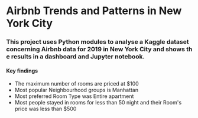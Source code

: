 # Airbnb Trends and Patterns in New York City

### This project uses Python modules to analyse a Kaggle dataset concerning Airbnb data for 2019 in New York City and shows the results in a dashboard and Jupyter notebook.

#### Key findings 
* The maximum number of rooms are priced at $100 
* Most popular Neighbourhood groups is Manhattan
* Most preferred Room Type was Entire apartment 
* Most people stayed in rooms for less than 50 night and their Room's price was less than $500
